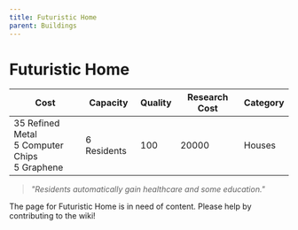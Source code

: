```yaml
---
title: Futuristic Home
parent: Buildings
---
```

# Futuristic Home

<table>
<thead>
	<tr>
	<th>Cost</th>
	<th>Capacity</th>
	<th>
		Quality
	</th>
	<th>Research Cost</th>
	<th>Category</th>
	</tr>
</thead>
<tbody>
	<tr>
	<td>
		35 Refined Metal<br>5 Computer Chips<br>5 Graphene
	</td>
	<td>
		6 Residents
	</td>
	<td>
		100
	</td>
	<td>
		20000
	</td>
	<td>
		Houses
	</td>
	</tr>
</tbody>
</table>

> *"Residents automatically gain healthcare and some education."*

The page for Futuristic Home is in need of content. Please help by contributing to the wiki!
